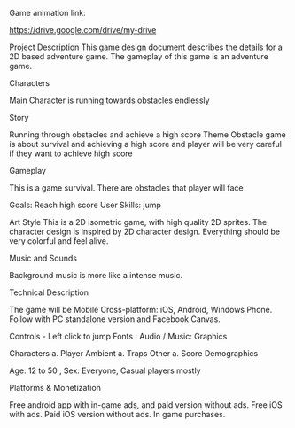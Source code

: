Game animation link:

https://drive.google.com/drive/my-drive

Project Description This game design document describes the details for a 2D based adventure game. The gameplay of this game is an adventure game.

Characters

Main Character is running towards obstacles endlessly

Story

Running through obstacles and achieve a high score Theme Obstacle game is about survival and achieving a high score and player will be very careful if they want to achieve high score

Gameplay

This is a game survival. There are obstacles that player will face

Goals: Reach high score User Skills: jump

Art Style This is a 2D isometric game, with high quality 2D sprites. The character design is inspired by 2D character design. Everything should be very colorful and feel alive.

Music and Sounds

Background music is more like a intense music.

Technical Description

The game will be Mobile Cross-platform: iOS, Android, Windows Phone. Follow with PC standalone version and Facebook Canvas.

Controls - Left click to jump Fonts : Audio / Music: Graphics

Characters a. Player
Ambient a. Traps
Other a. Score
Demographics

Age: 12 to 50 , Sex: Everyone, Casual players mostly

Platforms & Monetization

Free android app with in-game ads, and paid version without ads. Free iOS with ads. Paid iOS version without ads. In game purchases.

